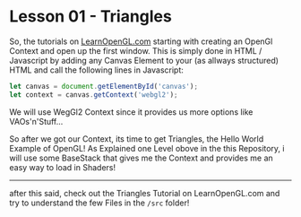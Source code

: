 # Lesson 01 - Triangles

So, the tutorials on [LearnOpenGL.com](http://learnopengl.com) starting with creating an OpenGl Context and open up the first window.
This is simply done in HTML / Javascript by adding any Canvas Element to your (as allways structured) HTML and call the following
lines in Javascript:
```javascript
let canvas = document.getElementById('canvas');
let context = canvas.getContext('webgl2');
```

We will use WegGl2 Context since it provides us more options like VAOs'n'Stuff...

So after we got our Context, its time to get Triangles, the Hello World Example of OpenGL!
As Explained one Level obove in the this Repository, i will use some BaseStack that gives me the Context
and provides me an easy way to load in Shaders!

---

after this said, check out the Triangles Tutorial on LearnOpenGL.com and try to understand the few Files in
the ``/src`` folder!
